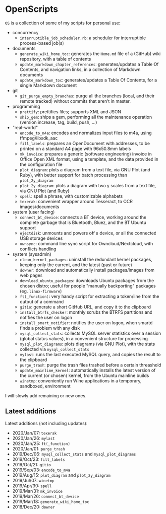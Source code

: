 # OpenScripts #

`OS` is a collection of some of my scripts for personal use:

- concurrency
  - `interruptible_job_scheduler.rb`: a scheduler for interruptible process-based job(s)
- documents
  - `generate_wiki_home_toc`: generates the `Home.md` file of a (GitHub) wiki repository, with a table of contents
  - `update_markdown_chapter_references`: generates/updates a Table Of Contents, and navigation links, in a collection of Markdown documents
  - `update_markdown_toc`: generates/updates a Table Of Contents, for a single Markdown document
- git
  - `git_purge_empty_branches`: purge all the branches (local, and their remote tracked) without commits that aren't in master.
- programming
  - `prettify`: prettifies files; supports XML and JSON
  - `ship_gem`: ships a gem, performing all the maintenance operation (version increase, tag, build, push, ...)
- "real-world"
  - `encode_to_m4a`: encodes and normalizes input files to m4a, using ffmpeg/libsdk_aac
  - `fill_labels`: prepares an OpenDocument with addresses, to be printed on a standard A4 page with 96x50.8mm labels
  - `mk_invoice`: prepares a generic (software engineering) invoice in Office Open XML format, using a template, and the data provided in the configuration file
  - `plot_diagram`: plots a diagram from a text file, via GNU Plot (and Ruby),  with better support for batch processing than `plot_2y_diagram`
  - `plot_2y_diagram`: plots a diagram with two y scales from a text file, via GNU Plot (and Ruby)
  - `spell`: spell a phrase, with customizable alphabets
  - `texerak`: convenient wrapper around Tesseract, to OCR images/documents
- system (user facing)
  - `connect_bt_device`: connects a BT device, working around the complete garbage that is Bluetooth, Bluez, and the BT Ubuntu support
  - `ejectdisk`: unmounts and powers off a device, or all the connected USB storage devices
  - `ownsync`: command line sync script for Owncloud/Nextcloud, with conflicts handling
- system (sysadmin)
  - `clean_kernel_packages`: uninstall the redundant kernel packages, keeping only the current, and the latest (past or future)
  - `downer`: download and automatically install packages/images from web pages
  - `download_ubuntu_packages`: downloads Ubuntu packages from the chosen distro; useful for people "manually backporting" packages (eg. `linux-firmware`)
  - `ft(_function)`: very handy script for extracting a token/line from the output of a command
  - `gitio`: generate a short GitHub URL, and copy it to the clipboard
  - `install_btrfs_checker`: monthly scrubs the BTRFS partitions and notifies the user on logon
  - `install_smart_notifier`: notifies the user on logon, when smartd finds a problem with any disk
  - `mysql_collect_stats`: collects MySQL server statistics over a session (global status values), in a convenient structure for processing
  - `mysql_plot_diagrams`: plots diagrams (via GNU Plot), with the stats collected via `mysql_collect_stats`
  - `mylast`: runs the last executed MySQL query, and copies the result to the clipboard
  - `purge_trash`: purge the trash files trashed before a certain threashold
  - `update_mainline_kernel`: automatically installs the latest version of the current (or chosen) kernel, from the Ubuntu mainline builds
  - `winetmp`: conveniently run Wine applications in a temporary, sandboxed, environment

I will slowly add remaining or new ones.

## Latest additions

Latest additions (not including updates):

- 2020/Jan/07: `texerak`
- 2020/Jan/26: `mylast`
- 2020/Jan/25: `ft(_function)`
- 2020/Jan/01: `purge_trash`
- 2019/Dec/06: `mysql_collect_stats` and `mysql_plot_diagrams`
- 2019/Oct/23: `fill_labels`
- 2019/Oct/21: `gitio`
- 2019/Sep/03: `encode_to_m4a`
- 2019/Aug/15: `plot_diagram` and `plot_2y_diagram`
- 2019/Jul/07: `winetmp`
- 2019/Apr/30: `spell`
- 2019/Mar/31: `mk_invoice`
- 2019/Mar/26: `connect_bt_device`
- 2019/Mar/18: `generate_wiki_home_toc`
- 2018/Dec/20: `downer`
